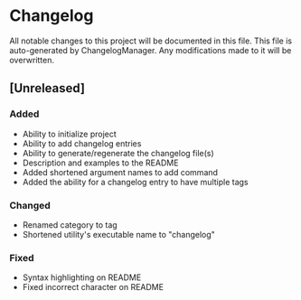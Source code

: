 # Changelog
All notable changes to this project will be documented in this file.
This file is auto-generated by ChangelogManager. Any modifications made to it will be overwritten.


## [Unreleased]
### Added
- Ability to initialize project
- Ability to add changelog entries
- Ability to generate/regenerate the changelog file(s)
- Description and examples to the README
- Added shortened argument names to add command
- Added the ability for a changelog entry to have multiple tags

### Changed
- Renamed category to tag
- Shortened utility's executable name to "changelog"

### Fixed
- Syntax highlighting on README
- Fixed incorrect character on README

